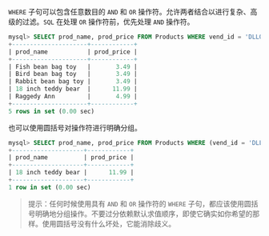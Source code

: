 `WHERE` 子句可以包含任意数目的 `AND` 和 `OR` 操作符。允许两者结合以进行复杂、高级的过滤。`SQL` 在处理 `OR` 操作符前，优先处理 `AND` 操作符。

```sql
mysql> SELECT prod_name, prod_price FROM Products WHERE vend_id = 'DLL01' OR vend_id = 'BRS01' AND prod_price >= 10;
+---------------------+------------+
| prod_name           | prod_price |
+---------------------+------------+
| Fish bean bag toy   |       3.49 |
| Bird bean bag toy   |       3.49 |
| Rabbit bean bag toy |       3.49 |
| 18 inch teddy bear  |      11.99 |
| Raggedy Ann         |       4.99 |
+---------------------+------------+
5 rows in set (0.00 sec)
```

也可以使用圆括号对操作符进行明确分组。

```sql
mysql> SELECT prod_name, prod_price FROM Products WHERE (vend_id = 'DLL01' OR vend_id = 'BRS01') AND prod_price >= 10;
+--------------------+------------+
| prod_name          | prod_price |
+--------------------+------------+
| 18 inch teddy bear |      11.99 |
+--------------------+------------+
1 row in set (0.00 sec)
```

> 提示：任何时候使用具有 `AND` 和 `OR` 操作符的 `WHERE` 子句，都应该使用圆括号明确地分组操作。不要过分依赖默认求值顺序，即使它确实如你希望的那样。使用圆括号没有什么坏处，它能消除歧义。